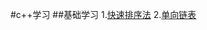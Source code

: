 #c++学习
##基础学习
1.[快速排序法](https://github.com/xiangdong1987/LearnC-/blob/master/basic/QuickSort.cpp)
2.[单向链表](https://github.com/xiangdong1987/LearnC-/blob/master/basic/List.cpp)